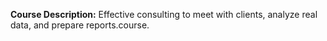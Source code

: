 **Course Description:** Effective consulting to meet with clients, analyze real data, and prepare reports.course.